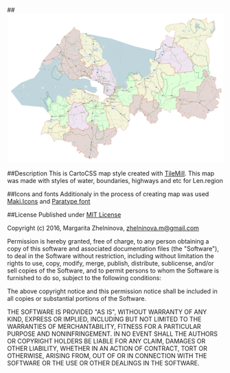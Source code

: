 ##![screenshot](https://raw.githubusercontent.com/MargaretZh/basemap/master/basemap.png)

##Description 
This is CartoCSS map style created with [TileMill](https://github.com/mapbox/tilemill).
This map was made with styles of water, boundaries, highways and etc for Len.region 

##Icons and fonts
Additionaly in the process of creating map was used [Maki.Icons](https://github.com/mapbox/maki/)
and [Paratype font](http://www.paratype.ru/public/)

##License
Published under [MIT License](https://opensource.org/licenses/mit-license.php)

Copyright (c) 2016, Margarita Zhelninova, zhelninova.m@gmail.com

Permission is hereby granted, free of charge, to any person obtaining a copy of this software and associated documentation files (the "Software"), to deal in the Software without restriction, including without limitation the rights to use, copy, modify, merge, publish, distribute, sublicense, and/or sell copies of the Software, and to permit persons to whom the Software is furnished to do so, subject to the following conditions:

The above copyright notice and this permission notice shall be included in all copies or substantial portions of the Software.

THE SOFTWARE IS PROVIDED "AS IS", WITHOUT WARRANTY OF ANY KIND, EXPRESS OR IMPLIED, INCLUDING BUT NOT LIMITED TO THE WARRANTIES OF MERCHANTABILITY, FITNESS FOR A PARTICULAR PURPOSE AND NONINFRINGEMENT. IN NO EVENT SHALL THE AUTHORS OR COPYRIGHT HOLDERS BE LIABLE FOR ANY CLAIM, DAMAGES OR OTHER LIABILITY, WHETHER IN AN ACTION OF CONTRACT, TORT OR OTHERWISE, ARISING FROM, OUT OF OR IN CONNECTION WITH THE SOFTWARE OR THE USE OR OTHER DEALINGS IN THE SOFTWARE.



